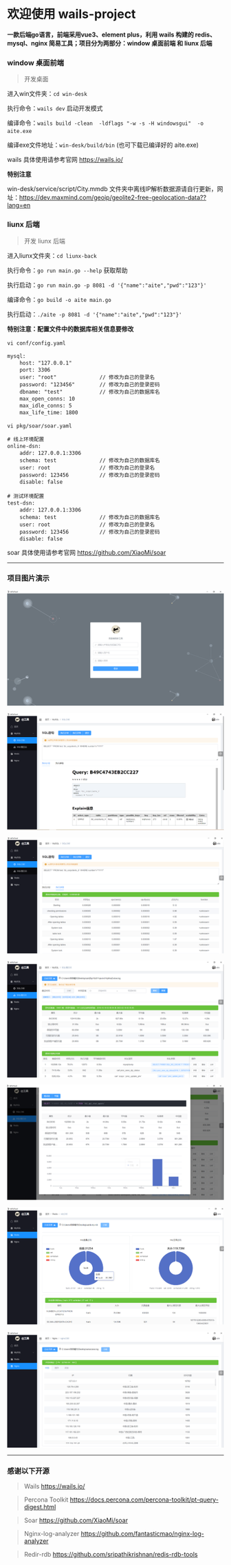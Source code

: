 # 欢迎使用 wails-project

**一款后端go语言，前端采用vue3、element plus，利用 wails 构建的 redis、mysql、nginx 简易工具；项目分为两部分：window 桌面前端 和 liunx 后端**

### window 桌面前端

> 开发桌面

进入win文件夹：`cd win-desk`

执行命令：`wails dev` 启动开发模式

编译命令：`wails build -clean  -ldflags "-w -s -H windowsgui"  -o aite.exe` 

编译exe文件地址：`win-desk/build/bin` (也可下载已编译好的 aite.exe)

wails 具体使用请参考官网 https://wails.io/

**特别注意**

win-desk/service/script/City.mmdb 文件夹中离线IP解析数据源请自行更新，网址：https://dev.maxmind.com/geoip/geolite2-free-geolocation-data??lang=en

### liunx 后端

> 开发 liunx 后端

进入liunx文件夹：`cd liunx-back`

执行命令：`go run main.go --help`  获取帮助

执行启动：`go run main.go -p 8081 -d '{"name":"aite","pwd":"123"}'`  


编译命令：`go build -o aite main.go` 

执行启动：`./aite -p 8081 -d '{"name":"aite","pwd":"123"}'` 

**特别注意：配置文件中的数据库相关信息要修改**

`vi conf/config.yaml`

    mysql:
  		host: "127.0.0.1"
  		port: 3306
  		user: "root"              // 修改为自己的登录名
  		password: "123456"        // 修改为自己的登录密码
  		dbname: "test"            // 修改为自己的数据库名
  		max_open_conns: 10
  		max_idle_conns: 5
  		max_life_time: 1800

`vi pkg/soar/soar.yaml`

    # 线上环境配置
	online-dsn:
		addr: 127.0.0.1:3306
		schema: test              // 修改为自己的数据库名
		user: root                // 修改为自己的登录名
		password: 123456          // 修改为自己的登录密码
		disable: false
		
    # 测试环境配置
	test-dsn:
		addr: 127.0.0.1:3306
		schema: test              // 修改为自己的数据库名
		user: root                // 修改为自己的登录名
		password: 123456          // 修改为自己的登录密码
		disable: false

soar 具体使用请参考官网 https://github.com/XiaoMi/soar

---
### 项目图片演示

![image](https://github.com/Alke-meng/wails-project/blob/main/images/1.png)

![image](https://github.com/Alke-meng/wails-project/blob/main/images/2.png)

![image](https://github.com/Alke-meng/wails-project/blob/main/images/3.png)

![image](https://github.com/Alke-meng/wails-project/blob/main/images/4.png)

![image](https://github.com/Alke-meng/wails-project/blob/main/images/5.png)

![image](https://github.com/Alke-meng/wails-project/blob/main/images/6.png)

![image](https://github.com/Alke-meng/wails-project/blob/main/images/7.png)

---
### 感谢以下开源
> Wails https://wails.io/

> Percona Toolkit https://docs.percona.com/percona-toolkit/pt-query-digest.html

> Soar https://github.com/XiaoMi/soar

> Nginx-log-analyzer https://github.com/fantasticmao/nginx-log-analyzer

> Redir-rdb https://github.com/sripathikrishnan/redis-rdb-tools

